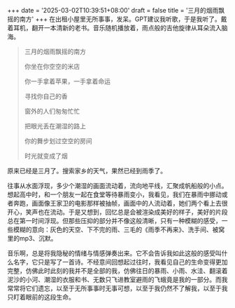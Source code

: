 +++
date = '2025-03-02T10:39:51+08:00'
draft = false
title = '三月的烟雨飘摇的南方'
+++
在出租小屋里无所事事，发呆。GPT建议我听歌，于是我听了。戴着耳机，翻开一本清新的老书。音乐随机播放着，雨点般的吉他旋律从耳朵流入脑海。

>
>三月的烟雨飘摇的南方
>
>你坐在你空空的米店
>
>你一手拿着苹果，一手拿着命运
>
>寻找你自己的香
>
>窗外的人们匆匆忙忙
>
>把眼光丢在潮湿的路上
>
>你的舞步划过空空的房间
>
>时光就变成了烟
>

原来已经是三月了。搜索家乡的天气，果然已经到雨季了。

往事从水面浮现，多少个潮湿的画面流动着，流向地平线，汇聚成帆船般的小点。想起高中时，和一个朋友一起在食堂等待暴雨变小，我看见，我们在暴雨中挪动或者奔跑，画面像王家卫的电影那样被抽帧，画面中的人流动着，她们两个看上去很开心，笑声也在流动。于是又想到，回忆总是会被渲染成美好的样子，美好的片段总在第一时间浮现。但那些压抑的部分并不像这般清晰，只有一种模糊的感受，一些模糊的意向：灰色的天空、下不完的雨、三毛的《雨季不再来》、洗手间、被窝里的mp3、沉默。

音乐啊，总是将我隐秘的情绪与情感弹奏出来。它不会告诉我如此这般的感受叫什么名字，它只是写了一首诗。不经意间回想起过往时，我看见自己的生命变得更加完整，仿佛此时此刻的我并不是全部的我，仿佛往日的暴雨、小雨、水洼、翻滚着泥沙的小河、潮湿的衣服和书、无数只飞进教室避雨的飞蛾竟是我的一部分。而我常常将它们遗忘，以至于无所事事时无事可想，以至于我仍然不了解我，以至于我只盯着眼前的这段生命。

